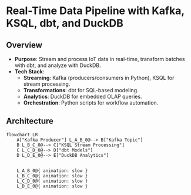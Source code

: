 # Real-Time Data Pipeline with Kafka, KSQL, dbt, and DuckDB

## Overview
- **Purpose**: Stream and process IoT data in real-time, transform batches with dbt, and analyze with DuckDB.
- **Tech Stack**:
  - **Streaming**: Kafka (producers/consumers in Python), KSQL for stream processing.
  - **Transformations**: dbt for SQL-based modeling.
  - **Analytics**: DuckDB for embedded OLAP queries.
  - **Orchestration**: Python scripts for workflow automation.

## Architecture
```mermaid
flowchart LR
    A["Kafka Producer"] L_A_B_0@--> B["Kafka Topic"]
    B L_B_C_0@--> C["KSQL Stream Processing"]
    C L_C_D_0@--> D["dbt Models"]
    D L_D_E_0@--> E["DuckDB Analytics"]


    L_A_B_0@{ animation: slow } 
    L_B_C_0@{ animation: slow } 
    L_C_D_0@{ animation: slow } 
    L_D_E_0@{ animation: slow } 


